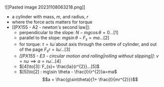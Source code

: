 ![[Pasted image 20231108063218.png]]
- a cylinder with mass, $m$, and radius, $r$
- where the force acts matters for torque
- [[PX155 - A2 - newton's second law]]:
	- perpendicular to the slope: $N-mg\cos\theta = 0...[1]$
	- parallel to the slope: $mg\sin\theta - F_{s} = ma...[2]$
	- for torque:
		$\tau = I\dot\omega$ about axis through the centre of cylinder, and out of the page
		$F_{s}r = I\dot\omega...[3]$
	- *[[PX155 - E3 - circular motion and rolling|rolling without slipping]]*: $v=r\omega\implies a= r\dot\omega...[4]$
	- $[4]\to[3]: F_{s}= \frac{Ia}{r^{2}}...[5]$ 
	- $[5]\to[2] : mg\sin \theta - \frac{I}{r^{2}}a=ma$
	$$a = \frac{g\sin\theta}{1+ \frac{I}{mr^{2}}}$$
